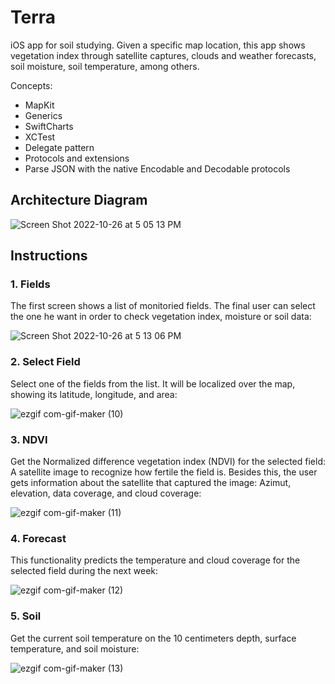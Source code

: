 # Terra
iOS app for soil studying. Given a specific map location, this app shows vegetation index through satellite captures, clouds and weather forecasts, soil moisture, soil temperature, among others. 

Concepts:

* MapKit
* Generics
* SwiftCharts
* XCTest
* Delegate pattern
* Protocols and extensions
* Parse JSON with the native Encodable and Decodable protocols


## Architecture Diagram

![Screen Shot 2022-10-26 at 5 05 13 PM](https://user-images.githubusercontent.com/99278919/198147476-9f89cfb1-3c54-4d47-988f-2a20ee577f13.png)

## Instructions
### 1. Fields

The first screen shows a list of monitoried fields. The final user can select the one he want in order to check vegetation index, moisture or soil data:

![Screen Shot 2022-10-26 at 5 13 06 PM](https://user-images.githubusercontent.com/99278919/198148569-3bc58ea2-fd2c-415a-af7c-23c9c63a8ca6.png)


### 2. Select Field

Select one of the fields from the list. It will be localized over the map, showing its latitude, longitude, and area:

![ezgif com-gif-maker (10)](https://user-images.githubusercontent.com/99278919/198189657-bfdfdc6e-1165-40af-928d-f06c9ee281bb.gif)


### 3. NDVI

Get the Normalized difference vegetation index (NDVI) for the selected field: A satellite image to recognize how fertile the field is. Besides this, the user gets information about the satellite that captured the image: Azimut, elevation, data coverage, and cloud coverage:

![ezgif com-gif-maker (11)](https://user-images.githubusercontent.com/99278919/198192200-cd93f57d-b523-4dc7-9f07-3b095bbed7e0.gif)


### 4. Forecast

This functionality predicts the temperature and cloud coverage for the selected field during the next week:

![ezgif com-gif-maker (12)](https://user-images.githubusercontent.com/99278919/198192614-b8ae56bc-63b4-436c-aab4-34eb108e209b.gif)


### 5. Soil

Get the current soil temperature on the 10 centimeters depth, surface temperature, and soil moisture:

![ezgif com-gif-maker (13)](https://user-images.githubusercontent.com/99278919/198192831-c59ea2ad-6189-4abc-b27d-99c572ff7e99.gif)
